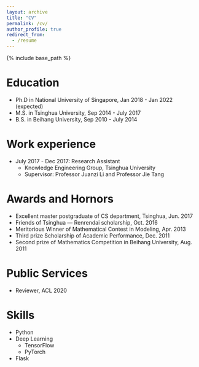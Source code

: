```yaml
---
layout: archive
title: "CV"
permalink: /cv/
author_profile: true
redirect_from:
  - /resume
---
```


{% include base_path %}

Education
======
* Ph.D in National University of Singapore, Jan 2018 - Jan 2022 (expected)
* M.S. in Tsinghua University, Sep 2014 - July 2017
* B.S. in Beihang University, Sep 2010 - July 2014

Work experience
======
* July 2017 - Dec 2017: Research Assistant
  * Knowledge Engineering Group, Tsinghua University
  * Supervisor: Professor Juanzi Li and Professor Jie Tang

Awards and Hornors
======
* Excellent master postgraduate of CS department, Tsinghua, Jun. 2017
* Friends of Tsinghua — Renrendai scholarship, Oct. 2016
* Meritorious Winner of Mathematical Contest in Modeling, Apr. 2013
* Third prize Scholarship of Academic Performance, Dec. 2011
* Second prize of Mathematics Competition in Beihang University, Aug. 2011

Public Services
======
* Reviewer, ACL 2020

Skills
======
* Python
* Deep Learning
  * TensorFlow
  * PyTorch
* Flask

<!-- Publications
======
  <ul>{% for post in site.publications %}
    {% include archive-single-cv.html %}
  {% endfor %}</ul>
  
Talks
======
  <ul>{% for post in site.talks %}
    {% include archive-single-talk-cv.html %}
  {% endfor %}</ul>
  
Teaching
======
  <ul>{% for post in site.teaching %}
    {% include archive-single-cv.html %}
  {% endfor %}</ul> -->
